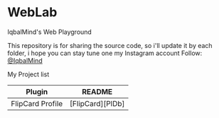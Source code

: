 # WebLab
IqbalMind's Web Playground

This repository is for sharing the source code, so i'll update it by each folder, i hope you can stay tune one my Instagram account
Follow: [@IqbalMind](https://instagram.com/iqbalmind)

My Project list

| Plugin | README |
| ------ | ------ |
| FlipCard Profile | [FlipCard][PlDb] |
